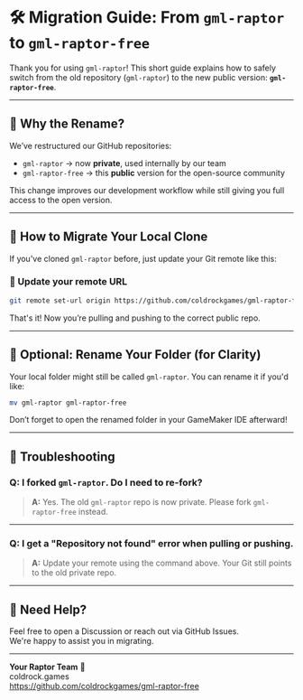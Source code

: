 # 🛠️ Migration Guide: From `gml-raptor` to `gml-raptor-free`

Thank you for using `gml-raptor`! This short guide explains how to safely switch from the old repository (`gml-raptor`) to the new public version: **`gml-raptor-free`**.

---

## 🔄 Why the Rename?

We’ve restructured our GitHub repositories:

- `gml-raptor` → now **private**, used internally by our team
- `gml-raptor-free` → this **public** version for the open-source community

This change improves our development workflow while still giving you full access to the open version.

---

## 🧭 How to Migrate Your Local Clone

If you've cloned `gml-raptor` before, just update your Git remote like this:

### 🔧 Update your remote URL

```bash
git remote set-url origin https://github.com/coldrockgames/gml-raptor-free.git
```

That's it! Now you’re pulling and pushing to the correct public repo.

---

## 🧪 Optional: Rename Your Folder (for Clarity)

Your local folder might still be called `gml-raptor`. You can rename it if you'd like:

```bash
mv gml-raptor gml-raptor-free
```

Don’t forget to open the renamed folder in your GameMaker IDE afterward!

---

## 🧙‍ Troubleshooting

### Q: I forked `gml-raptor`. Do I need to re-fork?

> **A:** Yes. The old `gml-raptor` repo is now private. Please fork `gml-raptor-free` instead.

---

### Q: I get a "Repository not found" error when pulling or pushing.

> **A:** Update your remote using the command above. Your Git still points to the old private repo.

---

## 🙋 Need Help?

Feel free to open a Discussion or reach out via GitHub Issues.  
We're happy to assist you in migrating.

---

**Your Raptor Team** 🦖  
coldrock.games  
https://github.com/coldrockgames/gml-raptor-free

